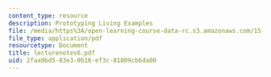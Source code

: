 ```yaml
---
content_type: resource
description: Prototyping Living Examples
file: /media/https%3A/open-learning-course-data-rc.s3.amazonaws.com/15-974-leadership-lab-spring-2003/2faa9bd583e30b16ef3c81809cb6da00_lecturenotes6.pdf
file_type: application/pdf
resourcetype: Document
title: lecturenotes6.pdf
uid: 2faa9bd5-83e3-0b16-ef3c-81809cb6da00
---
```

